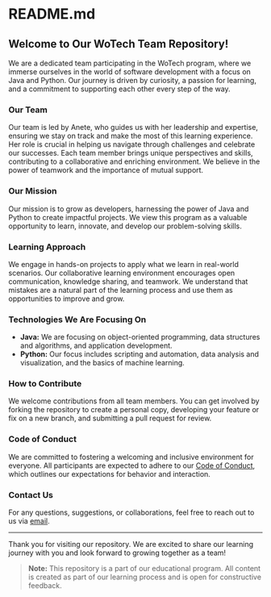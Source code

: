 # README.md

## Welcome to Our WoTech Team Repository!

We are a dedicated team participating in the WoTech program, where we immerse ourselves in the world of software development with a focus on Java and Python. Our journey is driven by curiosity, a passion for learning, and a commitment to supporting each other every step of the way.

### Our Team

Our team is led by Anete, who guides us with her leadership and expertise, ensuring we stay on track and make the most of this learning experience. Her role is crucial in helping us navigate through challenges and celebrate our successes. Each team member brings unique perspectives and skills, contributing to a collaborative and enriching environment. We believe in the power of teamwork and the importance of mutual support.

### Our Mission

Our mission is to grow as developers, harnessing the power of Java and Python to create impactful projects. We view this program as a valuable opportunity to learn, innovate, and develop our problem-solving skills. 

### Learning Approach

We engage in hands-on projects to apply what we learn in real-world scenarios. Our collaborative learning environment encourages open communication, knowledge sharing, and teamwork. We understand that mistakes are a natural part of the learning process and use them as opportunities to improve and grow.

### Technologies We Are Focusing On

- **Java:** We are focusing on object-oriented programming, data structures and algorithms, and application development.
- **Python:** Our focus includes scripting and automation, data analysis and visualization, and the basics of machine learning.

### How to Contribute

We welcome contributions from all team members. You can get involved by forking the repository to create a personal copy, developing your feature or fix on a new branch, and submitting a pull request for review.

### Code of Conduct

We are committed to fostering a welcoming and inclusive environment for everyone. All participants are expected to adhere to our [Code of Conduct](CODE_OF_CONDUCT.md), which outlines our expectations for behavior and interaction.

### Contact Us

For any questions, suggestions, or collaborations, feel free to reach out to us via [email](mailto:team@example.com).

---

Thank you for visiting our repository. We are excited to share our learning journey with you and look forward to growing together as a team!

> **Note:** This repository is a part of our educational program. All content is created as part of our learning process and is open for constructive feedback.
